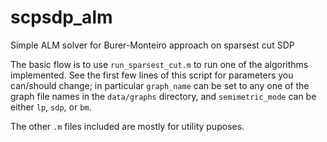 # scpsdp_alm
Simple ALM solver for Burer-Monteiro approach on sparsest cut SDP

The basic flow is to use `run_sparsest_cut.m` to run one of the
algorithms implemented. See the first few lines of this script
for parameters you can/should change; in particular `graph_name`
can be set to any one of the graph file names in the
`data/graphs` directory, and `semimetric_mode` can be either
`lp`, `sdp`, or `bm`.

The other `.m` files included are mostly for utility puposes.
